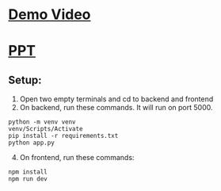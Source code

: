# [Demo Video](https://www.loom.com/share/d87feffb74764c72b024306003a2efae?sid=0cfcbaf5-2c9e-475c-9a99-ba3bd5ec8887)
# [PPT](https://drive.google.com/file/d/131Z5mSANfSTvu0yJdLonOsXn_dEWr7Q2/view?usp=sharing)
## Setup: 
1. Open two empty terminals and cd to backend and frontend
3. On backend, run these commands. It will run on port 5000.
```
python -m venv venv
venv/Scripts/Activate
pip install -r requirements.txt
python app.py
```
4. On frontend, run these commands:
```
npm install
npm run dev
```
